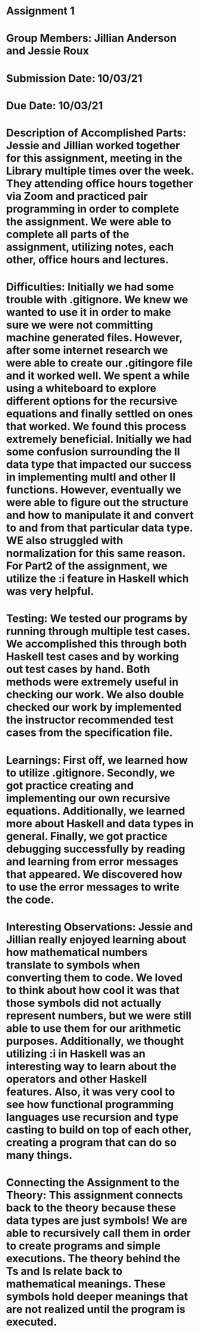 # Assignment 1

# Group Members: Jillian Anderson and Jessie Roux

# Submission Date: 10/03/21

# Due Date: 10/03/21

# Description of Accomplished Parts: Jessie and Jillian worked together for this assignment, meeting in the Library multiple times over the week. They attending office hours together via Zoom and practiced pair programming in order to complete the assignment. We were able to complete all parts of the assignment, utilizing notes, each other, office hours and lectures.

# Difficulties: Initially we had some trouble with .gitignore. We knew we wanted to use it in order to make sure we were not committing machine generated files. However, after some internet research we were able to create our .gitingore file and it worked well. We spent a while using a whiteboard to explore different options for the recursive equations and finally settled on ones that worked. We found this process extremely beneficial. Initially we had some confusion surrounding the II data type that impacted our success in implementing multI and other II functions. However, eventually we were able to figure out the structure and how to manipulate it and convert to and from that particular data type. WE also struggled with normalization for this same reason. For Part2 of the assignment, we utilize the :i feature in Haskell which was very helpful.

# Testing: We tested our programs by running through multiple test cases. We accomplished this through both Haskell test cases and by working out test cases by hand. Both methods were extremely useful in checking our work. We also double checked our work by implemented the instructor recommended test cases from the specification file.

# Learnings: First off, we learned how to utilize .gitignore. Secondly, we got practice creating and implementing our own recursive equations. Additionally, we learned more about Haskell and data types in general. Finally, we got practice debugging successfully by reading and learning from error messages that appeared. We discovered how to use the error messages to write the code.

# Interesting Observations: Jessie and Jillian really enjoyed learning about how mathematical numbers translate to symbols when converting them to code. We loved to think about how cool it was that those symbols did not actually represent numbers, but we were still able to use them for our arithmetic purposes. Additionally, we thought utilizing :i in Haskell was an interesting way to learn about the operators and other Haskell features. Also, it was very cool to see how functional programming languages use recursion and type casting to build on top of each other, creating a program that can do so many things.

# Connecting the Assignment to the Theory: This assignment connects back to the theory because these data types are just symbols! We are able to recursively call them in order to create programs and simple executions. The theory behind the Ts and Is relate back to mathematical meanings. These symbols hold deeper meanings that are not realized until the program is executed.
